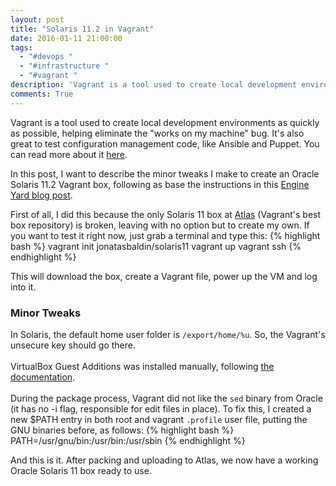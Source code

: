 ```yaml
---
layout: post
title: "Solaris 11.2 in Vagrant"
date: 2016-01-11 21:00:00
tags:
  - "#devops "
  - "#infrastructure "
  - "#vagrant "
description: 'Vagrant is a tool used to create local development environments as quickly as possible, helping eliminate the "works on my machine" bug. It is also great to test configuration management code, like Ansible and Puppet.'
comments: True
---
```


Vagrant is a tool used to create local development environments as quickly as possible, helping eliminate the "works on my machine" bug. It's also great to test configuration management code, like Ansible and Puppet. You can read more about it [here](https://www.vagrantup.com/).

In this post, I want to describe the minor tweaks I make to create an Oracle Solaris 11.2 Vagrant box, following as base the instructions in this [Engine Yard blog post](https://blog.engineyard.com/2014/building-a-vagrant-box).

First of all, I did this because the only Solaris 11 box at [Atlas](https://atlas.hashicorp.com) (Vagrant's best box repository) is broken, leaving with no option but to create my own. If you want to test it right now, just grab a terminal and type this:
{% highlight bash %}
vagrant init jonatasbaldin/solaris11
vagrant up
vagrant ssh
{% endhighlight %}

This will download the box, create a Vagrant file, power up the VM and log into it.

### Minor Tweaks ###
In Solaris, the default home user folder is `/export/home/%u`. So, the Vagrant's unsecure key should go there. <br />     
VirtualBox Guest Additions was installed manually, following [the documentation](https://www.virtualbox.org/manual/ch04.html#idp46608644145200). <br /> <br />
During the package process, Vagrant did not like the `sed` binary from Oracle (it has no -i flag, responsible for edit files in place). To fix this, I created a new $PATH entry in both root and vagrant `.profile` user file, putting the GNU binaries before, as follows:
{% highlight bash %}
PATH=/usr/gnu/bin:/usr/bin:/usr/sbin
{% endhighlight %}

And this is it. After packing and uploading to Atlas, we now have a working Oracle Solaris 11 box ready to use.
